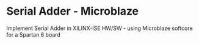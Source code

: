 # Serial Adder - Microblaze
Implement Serial Adder in XILINX-ISE HW/SW - using Microblaze softcore
for a Spartan 6 board
